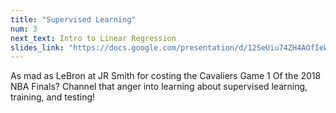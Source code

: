 ```yaml
---
title: "Supervised Learning"
num: 3
next_text: Intro to Linear Regression
slides_link: "https://docs.google.com/presentation/d/12SeUiu74ZH4AOfIeWMMl8w02xylcTPjMLhwsaxMgYlM/"
---
```


As mad as LeBron at JR Smith for costing the Cavaliers Game 1 Of the 2018 NBA Finals? Channel that anger into learning about supervised learning, training, and testing!
